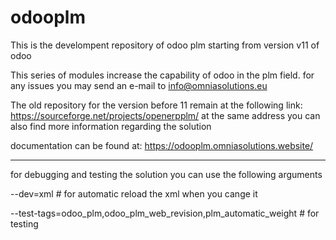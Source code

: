 # odooplm

This is the develompent repository of odoo plm starting from version v11 of odoo

This series of modules increase the capability of odoo in the plm field.
for any issues you may send an e-mail to info@omniasolutions.eu

The old repository for the version before 11 remain at the following link:
https://sourceforge.net/projects/openerpplm/
at the same address you can also find more information regarding the solution

documentation can be found at:
https://odooplm.omniasolutions.website/

------------------------------------------------------------


for debugging and testing the solution you can use the following arguments

--dev=xml # for automatic reload the xml when you cange it

--test-tags=odoo_plm,odoo_plm_web_revision,plm_automatic_weight # for testing 